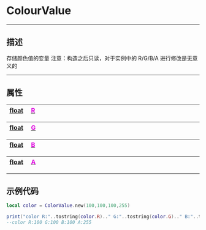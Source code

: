 # ColourValue
------------------------------------------------------------------------------------------
## 描述

存储颜色值的变量
注意：构造之后只读，对于实例中的 R/G/B/A 进行修改是无意义的

------------------------------------------------------------------------------------------
## 属性


|<div style="width:1125px">[float]() &emsp;[<font color="dd00dd">R</font>]()</div>|
|:---|



|<div style="width:1125px">[float]() &emsp;[<font color="dd00dd">G</font>]()</div>|
|:---|



|<div style="width:1125px">[float]() &emsp;[<font color="dd00dd">B</font>]()</div>|
|:---|


|<div style="width:1125px">[float]() &emsp;[<font color="dd00dd">A</font>]()</div>|
|:---|




------------------------------------------------------------------------------------------
## 示例代码

```lua
local color = ColorValue.new(100,100,100,255)

print("color R:"..tostring(color.R).." G:"..tostring(color.G).." B:"..tostring(color.B).." A:"..tostring(color.A))
--color R:100 G:100 B:100 A:255
```